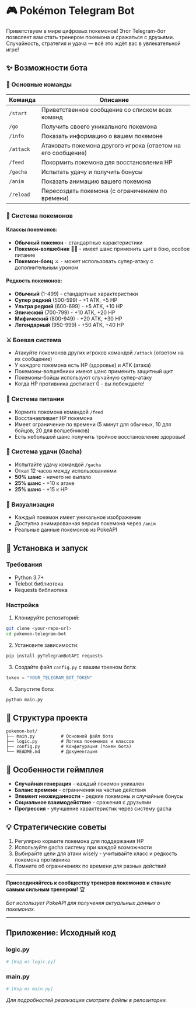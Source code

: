 # 🎮 Pokémon Telegram Bot

Приветствуем в мире цифровых покемонов! Этот Telegram-бот позволяет вам стать тренером покемона и сражаться с друзьями. Случайность, стратегия и удача — всё это ждёт вас в увлекательной игре!

## ✨ Возможности бота

### 🎯 Основные команды

| Команда | Описание |
|---------|-----------|
| `/start` | Приветственное сообщение со списком всех команд |
| `/go` | Получить своего уникального покемона |
| `/info` | Показать информацию о вашем покемоне |
| `/attack` | Атаковать покемона другого игрока (ответом на его сообщение) |
| `/feed` | Покормить покемона для восстановления HP |
| `/gacha` | Испытать удачу и получить бонусы |
| `/anim` | Показать анимацию вашего покемона |
| `/reload` | Пересоздать покемона (с ограничением по времени) |

### 🐾 Система покемонов

#### Классы покемонов:
- **Обычный покемон** - стандартные характеристики
- **Покемон-волшебник** 🧙‍♂️ - имеет шанс применить щит в бою, особое питание
- **Покемон-боец** ⚔️ - может использовать супер-атаку с дополнительным уроном

#### Редкость покемонов:
- **Обычный** (1-499) - стандартные характеристики
- **Супер редкий** (500-599) - +1 ATK, +5 HP
- **Ультра редкий** (600-699) - +5 ATK, +10 HP
- **Эпический** (700-799) - +10 ATK, +20 HP
- **Мифический** (800-949) - +20 ATK, +30 HP
- **Легендарный** (950-999) - +50 ATK, +40 HP

### ⚔️ Боевая система

- Атакуйте покемонов других игроков командой `/attack` (ответом на их сообщение)
- У каждого покемона есть HP (здоровье) и ATK (атака)
- Покемоны-волшебники имеют шанс применить защитный щит
- Покемоны-бойцы используют случайную супер-атаку
- Когда HP противника достигает 0 - вы побеждаете!

### 🍖 Система питания

- Кормите покемона командой `/feed`
- Восстанавливает HP покемона
- Имеет ограничение по времени (5 минут для обычных, 10 для бойцов, 20 для волшебников)
- Есть небольшой шанс получить тройное восстановление здоровья!

### 🎰 Система удачи (Gacha)

- Испытайте удачу командой `/gacha`
- Откат 12 часов между использованиями
- **50% шанс** - ничего не выпало
- **25% шанс** - +10 к атаке
- **25% шанс** - +15 к HP

### 🎨 Визуализация

- Каждый покемон имеет уникальное изображение
- Доступна анимированная версия покемона через `/anim`
- Реальные данные покемонов из PokeAPI

## 🚀 Установка и запуск

### Требования
- Python 3.7+
- Telebot библиотека
- Requests библиотека

### Настройка

1. Клонируйте репозиторий:
```bash
git clone <your-repo-url>
cd pokemon-telegram-bot
```

2. Установите зависимости:
```bash
pip install pyTelegramBotAPI requests
```

3. Создайте файл `config.py` с вашим токеном бота:
```python
token = "YOUR_TELEGRAM_BOT_TOKEN"
```

4. Запустите бота:
```bash
python main.py
```

## 📁 Структура проекта

```
pokemon-bot/
├── main.py          # Основной файл бота
├── logic.py         # Логика покемонов и классов
├── config.py        # Конфигурация (токен бота)
└── README.md        # Документация
```

## 🎲 Особенности геймплея

- **Случайная генерация** - каждый покемон уникален
- **Баланс времени** - ограничения на частые действия
- **Элемент неожиданности** - редкие покемоны и случайные бонусы
- **Социальное взаимодействие** - сражения с друзьями
- **Прогрессия** - улучшение характеристик через систему gacha

## 💡 Стратегические советы

1. Регулярно кормите покемона для поддержания HP
2. Используйте gacha систему при каждой возможности
3. Выбирайте цели для атаки wisely - учитывайте класс и редкость покемона противника
4. Помните об ограничениях по времени для разных действий

---

**Присоединяйтесь к сообществу тренеров покемонов и станьте самым сильным тренером!** 🏆

*Бот использует PokeAPI для получения актуальных данных о покемонах.*

---

## Приложение: Исходный код

### logic.py
```python
# [Код из logic.py]
```

### main.py
```python
# [Код из main.py]
```

*Для подробностей реализации смотрите файлы в репозитории.*
